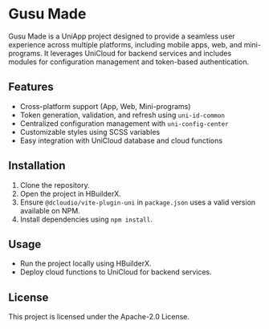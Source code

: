 # Gusu Made

Gusu Made is a UniApp project designed to provide a seamless user experience across multiple platforms, including mobile apps, web, and mini-programs. It leverages UniCloud for backend services and includes modules for configuration management and token-based authentication.

## Features
- Cross-platform support (App, Web, Mini-programs)
- Token generation, validation, and refresh using `uni-id-common`
- Centralized configuration management with `uni-config-center`
- Customizable styles using SCSS variables
- Easy integration with UniCloud database and cloud functions

## Installation
1. Clone the repository.
2. Open the project in HBuilderX.
3. Ensure `@dcloudio/vite-plugin-uni` in `package.json` uses a valid version available on NPM.
4. Install dependencies using `npm install`.

## Usage
- Run the project locally using HBuilderX.
- Deploy cloud functions to UniCloud for backend services.

## License
This project is licensed under the Apache-2.0 License.
